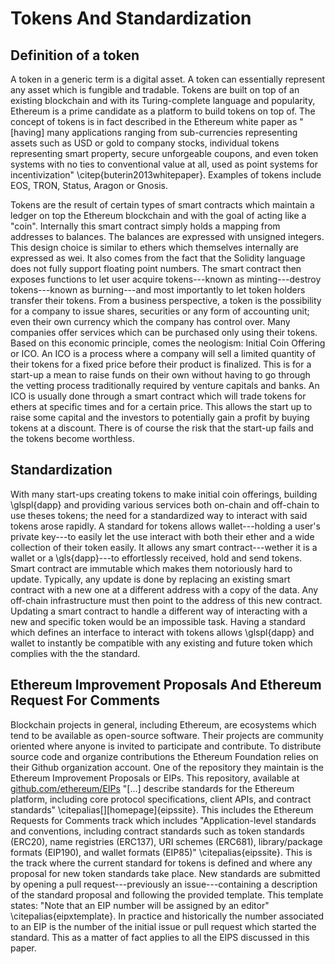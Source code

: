 # Tokens And Standardization


## Definition of a token

A token in a generic term is a digital asset. A token can essentially represent any asset which is fungible and tradable. Tokens are built on top of an existing blockchain and with its Turing-complete language and popularity, Ethereum is a prime candidate as a platform to build tokens on top of. The concept of tokens is in fact described in the Ethereum white paper as "[having] many applications ranging from sub-currencies representing assets such as USD or gold to company stocks, individual tokens representing smart property, secure unforgeable coupons, and even token systems with no ties to conventional value at all, used as point systems for incentivization" \citep{buterin2013whitepaper}. Examples of tokens include EOS, TRON, Status, Aragon or Gnosis.

Tokens are the result of certain types of smart contracts which maintain a ledger on top the Ethereum blockchain and with the goal of acting like a "coin". Internally this smart contract simply holds a mapping from addresses to balances. The balances are expressed with unsigned integers. This design choice is similar to ethers which themselves internally are expressed as wei. It also comes from the fact that the Solidity language does not fully support floating point numbers. The smart contract then exposes functions to let user acquire tokens---known as minting---destroy tokens---known as burning---and most importantly to let token holders transfer their tokens. From a business perspective, a token is the possibility for a company to issue shares, securities or any form of accounting unit; even their own currency which the company has control over. Many companies offer services which can be purchased only using their tokens. Based on this economic principle, comes the neologism: Initial Coin Offering or ICO. An ICO is a process where a company will sell a limited quantity of their tokens for a fixed price before their product is finalized. This is for a start-up a mean to raise funds on their own without having to go through the vetting process traditionally required by venture capitals and banks. An ICO is usually done through a smart contract which will trade tokens for ethers at specific times and for a certain price. This allows the start up to raise some capital and the investors to potentially gain a profit by buying tokens at a discount. There is of course the risk that the start-up fails and the tokens become worthless.

## Standardization

With many start-ups creating tokens to make initial coin offerings, building \glspl{dapp} and providing various services both on-chain and off-chain to use theses tokens; the need for a standardized way to interact with said tokens arose rapidly. A standard for tokens allows wallet---holding a user's private key---to easily let the use interact with both their ether and a wide collection of their token easily. It allows any smart contract---wether it is a wallet or a \gls{dapp}---to effortlessly received, hold and send tokens. Smart contract are immutable which makes them notoriously hard to update. Typically, any update is done by replacing an existing smart contract with a new one at a different address with a copy of the data. Any off-chain infrastructure must then point to the address of this new contract. Updating a smart contract to handle a different way of interacting with a new and specific token would be an impossible task. Having a standard which defines an interface to interact with tokens allows \glspl{dapp} and wallet to instantly be compatible with any existing and future token which complies with the the standard.

## Ethereum Improvement Proposals And Ethereum Request For Comments

Blockchain projects in general, including Ethereum, are ecosystems which tend to be available as open-source software. Their projects are community oriented where anyone is invited to participate and contribute. To distribute source code and organize contributions the Ethereum Foundation relies on their Github organization account. One of the repository they maintain is the Ethereum Improvement Proposals or EIPs. This repository, available at [github.com/ethereum/EIPs](https://github.com/ethereum/EIPs) "[...] describe standards for the Ethereum platform, including core protocol specifications, client APIs, and contract standards" \citepalias[][homepage]{eipssite}. This includes the Ethereum Requests for Comments track which includes "Application-level standards and conventions, including contract standards such as token standards (ERC20), name registries (ERC137), URI schemes (ERC681), library/package formats (EIP190), and wallet formats (EIP85)" \citepalias{eipssite}. This is the track where the current standard for tokens is defined and where any proposal for new token standards take place. New standards are submitted by opening a pull request---previously an issue---containing a description of the standard proposal and following the provided template. This template states: "Note that an EIP number will be assigned by an editor" \citepalias{eipxtemplate}. In practice and historically the number associated to an EIP is the number of the initial issue or pull request which started the standard. This as a matter of fact applies to all the EIPS discussed in this paper.
